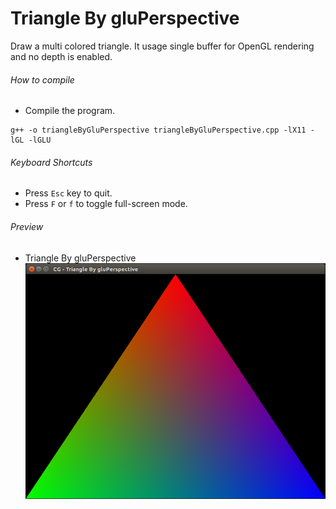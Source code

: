 Triangle By gluPerspective
==========================

Draw a multi colored triangle. It usage single buffer for OpenGL rendering and no depth is enabled.

###### How to compile

- Compile the program.

```
g++ -o triangleByGluPerspective triangleByGluPerspective.cpp -lX11 -lGL -lGLU

```

###### Keyboard Shortcuts
- Press ```Esc``` key to quit.
- Press ```F``` or ```f``` to toggle full-screen mode.

###### Preview
- Triangle By gluPerspective
![triangleByGluPerspective][triangleByGluPerspective-image]

[//]: # "Image declaration"

[triangleByGluPerspective-image]: ./preview/triangleByGluPerspective.png "Triangle By gluPerspective"
